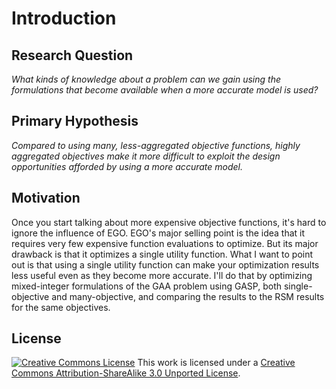 Introduction
============

Research Question
-----------------

*What kinds of knowledge about a problem can we gain using the formulations that become available when a more accurate model is used?*

Primary Hypothesis
------------------

*Compared to using many, less-aggregated objective functions, highly aggregated objectives make it more difficult to exploit the design opportunities afforded by using a more accurate model.*

Motivation
----------

Once you start talking about more expensive objective functions, it's hard to ignore the influence of EGO. EGO's major selling point is the idea that it requires very few expensive function evaluations to optimize. But its major drawback is that it optimizes a single utility function. What I want to point out is that using a single utility function can make your optimization results less useful even as they become more accurate. I'll do that by optimizing mixed-integer formulations of the GAA problem using GASP, both single-objective and many-objective, and comparing the results to the RSM results for the same objectives.

License
-------

[![Creative Commons License](http://i.creativecommons.org/l/by-sa/3.0/88x31.png)](http://creativecommons.org/licenses/by-sa/3.0/deed.en_US)
This work is licensed under a [Creative Commons Attribution-ShareAlike 3.0 Unported License](http://creativecommons.org/licenses/by-sa/3.0/deed.en_US).
